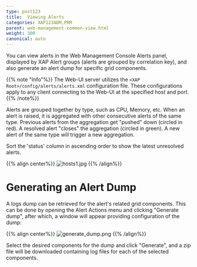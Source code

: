 ```yaml
---
type: post123
title:  Viewing Alerts
categories: XAP123ADM,PRM
parent: web-management-common-view.html
weight: 300
canonical: auto
---
```


You can view alerts in the Web Management Console Alerts panel, displayed by XAP Alert groups (alerts are grouped by correlation key), and also generate an alert dump for specific grid components. 

{{% note "Info"%}}
The Web-UI server utilizes the `<XAP Root>/config/alerts/alerts.xml` configuration file. These configurations apply to any client connecting to the Web-UI at the specified host and port.
{{% /note%}}

Alerts are grouped together by type, such as CPU, Memory, etc. When an alert is raised, it is aggregated with other consecutive alerts of the same type. Previous alerts from the aggregation get "pushed" down (circled in red). A resolved alert "closes" the aggregation (circled in green). A new alert of the same type will trigger a new aggregation.

Sort the 'status' column in ascending order to show the latest unresolved alerts.

{{% align center%}}
![hosts1.jpg](/attachment_files/web-console/alerts.jpg)
{{% /align%}}

# Generating an Alert Dump

A logs dump can be retrieved for the alert's related grid components. This can be done by opening the Alert Actions menu and clicking "Generate dump", after which, a window will appear providing configuration of the dump:


{{% align center%}}
![generate_dump.png](/attachment_files/web-console/generate_dump.png)
{{% /align%}}

Select the desired components for the dump and click "Generate", and a zip file will be downloaded containing log files for each of the selected components.

